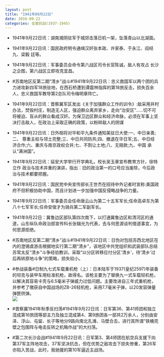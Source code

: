 ```yaml
---
layout: post
title: "1941年09月22日"
date: 2016-09-22
categories: 全面抗战(1937-1945)
---
```


<meta name="referrer" content="no-referrer" />

- 1941年9月22日讯：湖南湘阴驻军于城郊击落日机一架，坠落青山以北湖面。 

- 1941年9月22日讯：国民政府明令通缉汉奸张本政、许家泰、于永江、阎经九、梁毅 廷等。 

- 1941年9月22日讯：军事委员会命令第六战区司令长官陈诚，敌人有攻占 长沙之企图，第六战区立即攻克宜昌。 

- #苏南地区反第二期“清乡”战斗#1941年9月22日讯：忠义救国军以两个团的兵力进攻新四军18旅驻地，在西石桥遭到谭震林指挥的第18旅反击，损失百余人，忠义救国军教导第2总队司令梅明章阵亡。 

- 1941年9月22日讯：晋察冀军区发出《关于加强群众工作的训令》:敌采用并村办法，焚毁村庄，制造无人区，强迫群众离弃家乡，走向“治安区”……切不可将被迫、盲从的群众看成汉奸。为保卫边区群众和经济命脉，必须在军事上坚决打击敌人，在政治上采取正确的政策，以粉碎敌人的阴谋 

- 1941年9月22日讯：日外相将对华和平九条件通知美驻日大使:一、中日亲善;二、 尊重主权与领土完整;三、中日共同防共;四、撤退在华日军;五、中日经 济合作;六、重庆与南京政权合并;七、不割让土地;八、无赔款;九、中国 承认“满洲国”。 

- 1941年9月22日讯：延安大学举行开学典礼，校长吴玉章宣布教育方针，徐特立作 政治与技术并重的演讲，指出：旧的政治第一的口号应当废除，今后政 治与技术都要把握。 

- 1941年9月22日讯：国民党中央宣传部长王世杰在招待中外记者时宣称:美国政 府不但积极协助中国，而且计划进一步加强中国反侵略战争的力量。 

- 1941年9月22日讯：军事委员会任命唐云山为第二十五军军长;任命高卓东为第 八十七军军长;任命安俊才为骑兵第二军副军长。 

- 1941年9月22日：冀鲁边区部队第四次南下，以打通冀鲁边区和清河区的通道，山东纵队命政治部宣传科长张辑光为代表，去与何思源谈判借道事宜，为何思源拒绝。 

- #苏南地区反第二期“清乡”战斗#1941年9月22日讯：日伪对包括苏西北地区在内的澄锡虞游击根据地实行第二期“清乡”，该地区中共党组织和武装部队总结苏常太反“清乡”斗争经验教训，采取“以分区转移应付分区‘清乡’，待‘清乡’过后再转原地斗争”的策略，损失较小。 

- #参战装备#日制九七式车载重机枪（上）：日本陆军于1937(皇纪2597)年装备的坦克与装甲车用标准机枪，故得名。该枪主要为了替换九一式车载轻机枪，以解决其容易卡壳与6.5毫米子弹威力过低问题。主要改进自三年式重机枪，并参考了缴获自中国战场的ZB-26轻机枪，采用7.7毫米子弹，以20发容弹量弹匣供弹。 <br/><img src="https://ww1.sinaimg.cn/large/aca367d8jw1f824stmcf7j20m81n2ag6.jpg" />

- #晋察冀1941年秋季反扫荡#1941年9月22日讯：日军第36、第41师团和独立混成第16旅团等部主力及独立混成第4、第9旅团各一部共2万余人，分别由安泽、浮山、屯留、长子等地分9路向南北孔滩、马壁合击，进行其所谓“铁桶完壁之包围阵与电击反转之机略作战”的大扫荡。 

- #第二次长沙会战#1941年9月22日讯：日军第3、第4师团在航空兵支援下向第37军主阵地攻击，37军坚决抗击，但在优势之敌攻击下损失惨重，第26军亦陷入苦战，此时，我驰援的第10军逼近主战场。 

